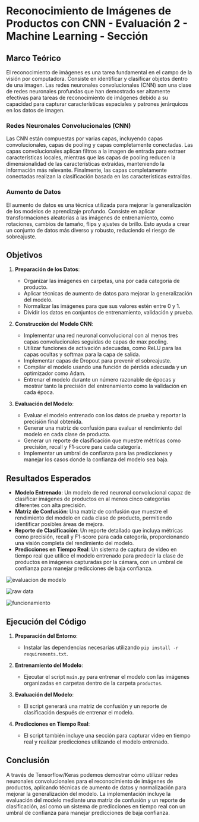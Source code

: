 # Reconocimiento de Imágenes de Productos con CNN - Evaluación 2 - Machine Learning - Sección 

## Marco Teórico

El reconocimiento de imágenes es una tarea fundamental en el campo de la visión por computadora. Consiste en identificar y clasificar objetos dentro de una imagen. Las redes neuronales convolucionales (CNN) son una clase de redes neuronales profundas que han demostrado ser altamente efectivas para tareas de reconocimiento de imágenes debido a su capacidad para capturar características espaciales y patrones jerárquicos en los datos de imagen.

### Redes Neuronales Convolucionales (CNN)

Las CNN están compuestas por varias capas, incluyendo capas convolucionales, capas de pooling y capas completamente conectadas. Las capas convolucionales aplican filtros a la imagen de entrada para extraer características locales, mientras que las capas de pooling reducen la dimensionalidad de las características extraídas, manteniendo la información más relevante. Finalmente, las capas completamente conectadas realizan la clasificación basada en las características extraídas.

### Aumento de Datos

El aumento de datos es una técnica utilizada para mejorar la generalización de los modelos de aprendizaje profundo. Consiste en aplicar transformaciones aleatorias a las imágenes de entrenamiento, como rotaciones, cambios de tamaño, flips y ajustes de brillo. Esto ayuda a crear un conjunto de datos más diverso y robusto, reduciendo el riesgo de sobreajuste.

## Objetivos

1. **Preparación de los Datos**:
   - Organizar las imágenes en carpetas, una por cada categoría de producto.
   - Aplicar técnicas de aumento de datos para mejorar la generalización del modelo.
   - Normalizar las imágenes para que sus valores estén entre 0 y 1.
   - Dividir los datos en conjuntos de entrenamiento, validación y prueba.

2. **Construcción del Modelo CNN**:
   - Implementar una red neuronal convolucional con al menos tres capas convolucionales seguidas de capas de max pooling.
   - Utilizar funciones de activación adecuadas, como ReLU para las capas ocultas y softmax para la capa de salida.
   - Implementar capas de Dropout para prevenir el sobreajuste.
   - Compilar el modelo usando una función de pérdida adecuada y un optimizador como Adam.
   - Entrenar el modelo durante un número razonable de épocas y mostrar tanto la precisión del entrenamiento como la validación en cada época.

3. **Evaluación del Modelo**:
   - Evaluar el modelo entrenado con los datos de prueba y reportar la precisión final obtenida.
   - Generar una matriz de confusión para evaluar el rendimiento del modelo en cada clase de producto.
   - Generar un reporte de clasificación que muestre métricas como precisión, recall y F1-score para cada categoría.
   - Implementar un umbral de confianza para las predicciones y manejar los casos donde la confianza del modelo sea baja.

## Resultados Esperados

- **Modelo Entrenado**: Un modelo de red neuronal convolucional capaz de clasificar imágenes de productos en al menos cinco categorías diferentes con alta precisión.
- **Matriz de Confusión**: Una matriz de confusión que muestre el rendimiento del modelo en cada clase de producto, permitiendo identificar posibles áreas de mejora.
- **Reporte de Clasificación**: Un reporte detallado que incluya métricas como precisión, recall y F1-score para cada categoría, proporcionando una visión completa del rendimiento del modelo.
- **Predicciones en Tiempo Real**: Un sistema de captura de video en tiempo real que utilice el modelo entrenado para predecir la clase de productos en imágenes capturadas por la cámara, con un umbral de confianza para manejar predicciones de baja confianza.

![evaluacion de modelo](./resultados/image.png)

![raw data](./resultados/image.png)

![funcionamiento](./resultados/image.png)


## Ejecución del Código

1. **Preparación del Entorno**:
   - Instalar las dependencias necesarias utilizando `pip install -r requirements.txt`.

2. **Entrenamiento del Modelo**:
   - Ejecutar el script `main.py` para entrenar el modelo con las imágenes organizadas en carpetas dentro de la carpeta `productos`.

3. **Evaluación del Modelo**:
   - El script generará una matriz de confusión y un reporte de clasificación después de entrenar el modelo.

4. **Predicciones en Tiempo Real**:
   - El script también incluye una sección para capturar video en tiempo real y realizar predicciones utilizando el modelo entrenado.
  
## Conclusión

A través de Tensorflow/Keras podemos demostrar cómo utilizar redes neuronales convolucionales para el reconocimiento de imágenes de productos, aplicando técnicas de aumento de datos y normalización para mejorar la generalización del modelo. La implementación incluye la evaluación del modelo mediante una matriz de confusión y un reporte de clasificación, así como un sistema de predicciones en tiempo real con un umbral de confianza para manejar predicciones de baja confianza.
